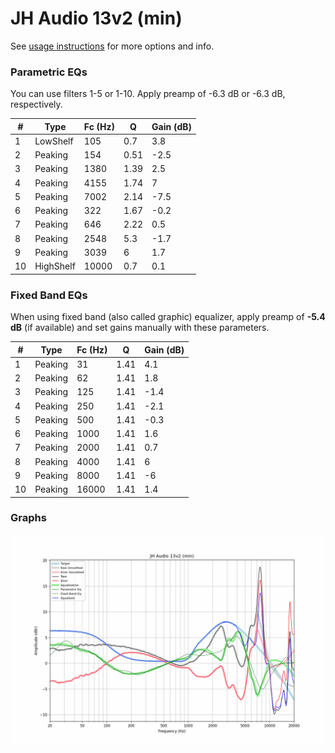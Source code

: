 # JH Audio 13v2 (min)
See [usage instructions](https://github.com/jaakkopasanen/AutoEq#usage) for more options and info.

### Parametric EQs
You can use filters 1-5 or 1-10. Apply preamp of -6.3 dB or -6.3 dB, respectively.

|   # | Type      |   Fc (Hz) |    Q |   Gain (dB) |
|-----|-----------|-----------|------|-------------|
|   1 | LowShelf  |       105 | 0.7  |         3.8 |
|   2 | Peaking   |       154 | 0.51 |        -2.5 |
|   3 | Peaking   |      1380 | 1.39 |         2.5 |
|   4 | Peaking   |      4155 | 1.74 |         7   |
|   5 | Peaking   |      7002 | 2.14 |        -7.5 |
|   6 | Peaking   |       322 | 1.67 |        -0.2 |
|   7 | Peaking   |       646 | 2.22 |         0.5 |
|   8 | Peaking   |      2548 | 5.3  |        -1.7 |
|   9 | Peaking   |      3039 | 6    |         1.7 |
|  10 | HighShelf |     10000 | 0.7  |         0.1 |

### Fixed Band EQs
When using fixed band (also called graphic) equalizer, apply preamp of **-5.4 dB** (if available) and set gains manually with these parameters.

|   # | Type    |   Fc (Hz) |    Q |   Gain (dB) |
|-----|---------|-----------|------|-------------|
|   1 | Peaking |        31 | 1.41 |         4.1 |
|   2 | Peaking |        62 | 1.41 |         1.8 |
|   3 | Peaking |       125 | 1.41 |        -1.4 |
|   4 | Peaking |       250 | 1.41 |        -2.1 |
|   5 | Peaking |       500 | 1.41 |        -0.3 |
|   6 | Peaking |      1000 | 1.41 |         1.6 |
|   7 | Peaking |      2000 | 1.41 |         0.7 |
|   8 | Peaking |      4000 | 1.41 |         6   |
|   9 | Peaking |      8000 | 1.41 |        -6   |
|  10 | Peaking |     16000 | 1.41 |         1.4 |

### Graphs
![](./JH%20Audio%2013v2%20(min).png)
